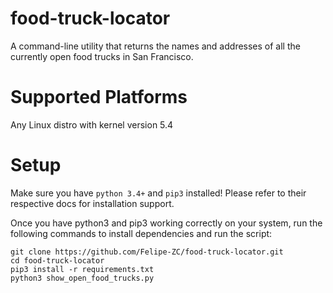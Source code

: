 # food-truck-locator
A command-line utility that returns the names and addresses of all the currently open food trucks in San Francisco.

# Supported Platforms
Any Linux distro with kernel version 5.4

# Setup
Make sure you have ```python 3.4+``` and ```pip3``` installed!
Please refer to their respective docs for installation support.

Once you have python3 and pip3 working correctly on your system,
run the following commands to install dependencies and run the
script:
```
git clone https://github.com/Felipe-ZC/food-truck-locator.git
cd food-truck-locator
pip3 install -r requirements.txt 
python3 show_open_food_trucks.py
```

